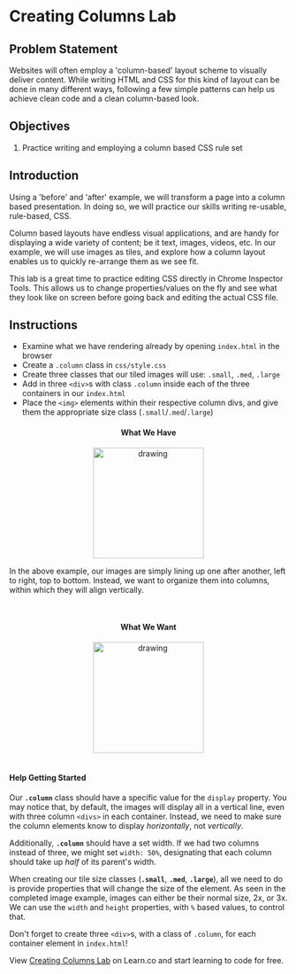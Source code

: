 # Creating Columns Lab

## Problem Statement

Websites will often employ a 'column-based' layout scheme to visually
deliver content. While writing HTML and CSS for this kind of layout can be done
in many different ways, following a few simple patterns can help us achieve
clean code and a clean column-based look.


## Objectives

1. Practice writing and employing a column based CSS rule set


## Introduction

Using a 'before' and 'after' example, we will transform a page into a column
based presentation. In doing so, we will practice our skills writing re-usable,
rule-based, CSS. 

Column based layouts have endless visual applications, and are handy for
displaying a wide variety of content; be it text, images, videos, etc. In our
example, we will use images as tiles, and explore how a column layout enables us
to quickly re-arrange them as we see fit.

This lab is a great time to practice editing CSS directly in Chrome Inspector
Tools. This allows us to change properties/values on the fly and see what they
look like on screen before going back and editing the actual CSS file. 


## Instructions

- Examine what we have rendering already by opening `index.html` in the browser
- Create a `.column` class in `css/style.css`
- Create three classes that our tiled images will use: `.small`, `.med`, `.large`
- Add in three `<div>`s with class `.column` inside each of the three containers in our `index.html`
- Place the `<img>` elements within their respective column divs, and give them the appropriate size class (`.small`/`.med`/`.large`) 


<div align="center">
  <h4>What We Have</h4>
  <img src="https://curriculum-content.s3.amazonaws.com/fewds-css/creating-columns-lab-incomplete.png" alt="drawing" width="200px"/>
</div>

In the above example, our images are simply lining up one after another, left to
right, top to bottom. Instead, we want to organize them into columns, within
which they will align vertically.

<div align="center"><br>
  <h4>What We Want</h4>
  <img src="https://curriculum-content.s3.amazonaws.com/fewds-css/creating-columns-lab-complete.png" alt="drawing" width="200px"/>
</div><br>


#### Help Getting Started

Our **`.column`** class should have a specific value for the `display` property.
You may notice that, by default, the images will display all in a vertical line,
even with three column `<divs>` in each container. Instead, we need to make sure
the column elements know to display _horizontally_, not _vertically_.

Additionally, **`.column`** should have a set width. If we had two columns
instead of three, we might set `width: 50%`, designating that each column should
take up _half_ of its parent's width. 

When creating our tile size classes (**`.small`**, **`.med`**, **`.large`**),
all we need to do is provide properties that will change the size of the
element. As seen in the completed image example, images can either be their
normal size, 2x, or 3x. We can use the `width` and `height` properties, with `%`
based values, to control that. 

Don't forget to create three `<div>`s, with a class of `.column`, for each
container element in `index.html`!


<p data-visibility='hidden'>View <a href='https://learn.co/lessons/creating-columns-lab' title='Creating Columns Lab'>Creating Columns Lab</a> on Learn.co and start learning to code for free.</p>
